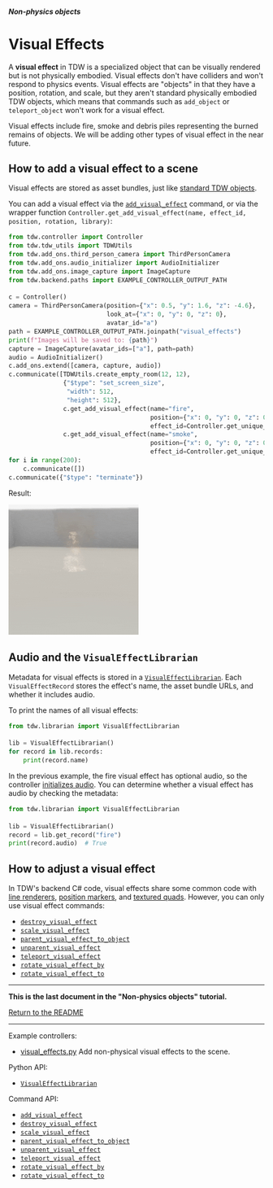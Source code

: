 ##### Non-physics objects

# Visual Effects

A **visual effect** in TDW is a specialized object that can be visually rendered but is not physically embodied. Visual effects don't have colliders and won't respond to physics events. Visual effects are "objects" in that they have a position, rotation, and scale, but they aren't standard physically embodied TDW objects, which means that commands such as `add_object` or `teleport_object` won't work for a visual effect.

Visual effects include fire, smoke and debris piles representing the burned remains of objects. We will be adding other types of visual effect in the near future.

## How to add a visual effect to a scene

Visual effects are stored as asset bundles, just like [standard TDW objects](../core_concepts/objects.md). 

You can add a visual effect via the [`add_visual_effect`](../../api/command_api.md#add_visual_effect) command, or via the wrapper function `Controller.get_add_visual_effect(name, effect_id, position, rotation, library)`:

```python
from tdw.controller import Controller
from tdw.tdw_utils import TDWUtils
from tdw.add_ons.third_person_camera import ThirdPersonCamera
from tdw.add_ons.audio_initializer import AudioInitializer
from tdw.add_ons.image_capture import ImageCapture
from tdw.backend.paths import EXAMPLE_CONTROLLER_OUTPUT_PATH

c = Controller()
camera = ThirdPersonCamera(position={"x": 0.5, "y": 1.6, "z": -4.6},
                           look_at={"x": 0, "y": 0, "z": 0},
                           avatar_id="a")
path = EXAMPLE_CONTROLLER_OUTPUT_PATH.joinpath("visual_effects")
print(f"Images will be saved to: {path}")
capture = ImageCapture(avatar_ids=["a"], path=path)
audio = AudioInitializer()
c.add_ons.extend([camera, capture, audio])
c.communicate([TDWUtils.create_empty_room(12, 12),
               {"$type": "set_screen_size",
                "width": 512,
                "height": 512},
               c.get_add_visual_effect(name="fire",
                                       position={"x": 0, "y": 0, "z": 0},
                                       effect_id=Controller.get_unique_id()),
               c.get_add_visual_effect(name="smoke",
                                       position={"x": 0, "y": 0, "z": 0},
                                       effect_id=Controller.get_unique_id())])
for i in range(200):
    c.communicate([])
c.communicate({"$type": "terminate"})
```

Result:

![](images/fire.gif)

## Audio and the `VisualEffectLibrarian`

Metadata for visual effects is stored in a [`VisualEffectLibrarian`](../../python/librarian/visual_effect_librarian.md). Each `VisualEffectRecord` stores the effect's name, the asset bundle URLs, and whether it includes audio.

To print the names of all visual effects:

```python
from tdw.librarian import VisualEffectLibrarian

lib = VisualEffectLibrarian()
for record in lib.records:
    print(record.name)
```

In the previous example, the fire visual effect has optional audio, so the controller [initializes audio](../audio/initialize_audio.md).  You can determine whether a visual effect has audio by checking the metadata:

```python
from tdw.librarian import VisualEffectLibrarian

lib = VisualEffectLibrarian()
record = lib.get_record("fire")
print(record.audio)  # True
```

## How to adjust a visual effect

In TDW's backend C# code, visual effects share some common code with [line renderers](line_renderers.md), [position markers](position_markers.md), and [textured quads](textured_quads.md). However, you can only use visual effect commands:

- [`destroy_visual_effect`](../../api/command_api.md#destroy_visual_effect)
- [`scale_visual_effect`](../../api/command_api.md#scale_visual_effect)
- [`parent_visual_effect_to_object`](../../api/command_api.md#parent_visual_effect_to_object)
- [`unparent_visual_effect`](../../api/command_api.md#unparent_visual_effect)
- [`teleport_visual_effect`](../../api/command_api.md#teleport_visual_effect)
- [`rotate_visual_effect_by`](../../api/command_api.md#rotate_visual_effect_by)
- [`rotate_visual_effect_to`](../../api/command_api.md#rotate_visual_effect_to)

***

**This is the last document in the "Non-physics objects" tutorial.**

[Return to the README](../../../README.md)

***

Example controllers:

- [visual_effects.py](https://github.com/threedworld-mit/tdw/blob/master/Python/example_controllers/non_physics/visual_effects.py)  Add non-physical visual effects to the scene.

Python API:

- [`VisualEffectLibrarian`](../../python/librarian/visual_effect_librarian.md)

Command API:

- [`add_visual_effect`](../../api/command_api.md#add_visual_effect)
- [`destroy_visual_effect`](../../api/command_api.md#destroy_visual_effect)
- [`scale_visual_effect`](../../api/command_api.md#scale_visual_effect)
- [`parent_visual_effect_to_object`](../../api/command_api.md#parent_visual_effect_to_object)
- [`unparent_visual_effect`](../../api/command_api.md#unparent_visual_effect)
- [`teleport_visual_effect`](../../api/command_api.md#teleport_visual_effect)
- [`rotate_visual_effect_by`](../../api/command_api.md#rotate_visual_effect_by)
- [`rotate_visual_effect_to`](../../api/command_api.md#rotate_visual_effect_to)